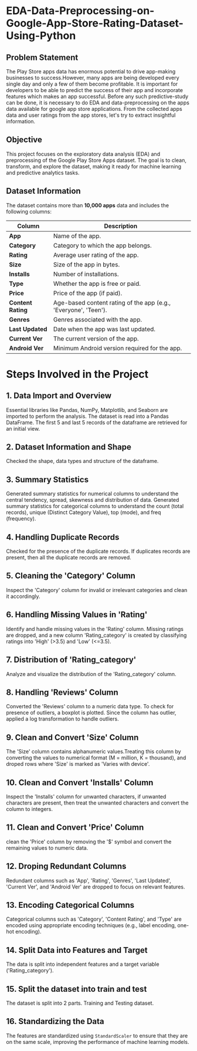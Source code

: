 # EDA-Data-Preprocessing-on-Google-App-Store-Rating-Dataset-Using-Python

## Problem Statement

The Play Store apps data has enormous potential to drive app-making businesses to success.However, many apps are being developed every single day and only a few of them become profitable. It is important for developers to be able to predict the success of their app and incorporate features which makes an app successful. Before any such predictive-study can be done, it is necessary to do EDA and data-preprocessing on the apps data available for google app store applications. From the collected apps data and user ratings from the app stores, let's try to extract insightful information. 

## Objective

This project focuses on the exploratory data analysis (EDA) and preprocessing of the Google Play Store Apps dataset. The goal is to clean, transform, and explore the dataset, making it ready for machine learning and predictive analytics tasks.

## Dataset Information

The dataset contains more than **10,000 apps** data and includes the following columns: 


| **Column**        | **Description**                                             |
|-------------------|-------------------------------------------------------------|
| **App**           | Name of the app.                                            |
| **Category**      | Category to which the app belongs.                          |
| **Rating**        | Average user rating of the app.                             |
| **Size**          | Size of the app in bytes.                                   |
| **Installs**      | Number of installations.                                    |
| **Type**          | Whether the app is free or paid.                            |
| **Price**         | Price of the app (if paid).                                 |
| **Content Rating**| Age-based content rating of the app (e.g., 'Everyone', 'Teen'). |
| **Genres**        | Genres associated with the app.                              |
| **Last Updated**  | Date when the app was last updated.                         |
| **Current Ver**   | The current version of the app.                             |
| **Android Ver**   | Minimum Android version required for the app.               |


# Steps Involved in the Project

## 1. Data Import and Overview
Essential libraries like Pandas, NumPy, Matplotlib, and Seaborn are imported to perform the analysis. The dataset is read into a Pandas DataFrame.
The first 5 and last 5 records of the dataframe are retrieved for an initial view.

## 2. Dataset Information and Shape
Checked the shape, data types and structure of the dataframe.

## 3. Summary Statistics
Generated summary statistics for numerical columns to understand the central tendency, spread, skewness and distribution of data.
Generated summary statistics for categorical columns to understand the count (total records), unique (Distinct Category Value), top (mode), and freq (frequency).

## 4. Handling Duplicate Records
Checked for the presence of the duplicate records.
If duplicates records are present, then all the duplicate records are removed.

## 5. Cleaning the 'Category' Column
Inspect the 'Category' column for invalid or irrelevant categories and clean it accordingly.

## 6. Handling Missing Values in 'Rating'
Identify and handle missing values in the 'Rating' column. Missing ratings are dropped, and a new column 'Rating_category' is created by classifying ratings into 'High' (>3.5) and 'Low' (<=3.5).

## 7. Distribution of 'Rating_category'
Analyze and visualize the distribution of the 'Rating_category' column.

## 8. Handling 'Reviews' Column
Converted the 'Reviews' column to a numeric data type. To check for presence of outliers, a boxplot is plotted. Since the column has outlier, applied a log transformation to handle outliers.

## 9. Clean and Convert 'Size' Column
The 'Size' column contains alphanumeric values.Treating this column by converting the values to numerical format (M = million, K = thousand), and droped rows where 'Size' is marked as 'Varies with device'.

## 10. Clean and Convert 'Installs' Column
Inspect the 'Installs' column for unwanted characters, if unwanted characters are present, then treat the unwanted characters and convert the column to integers.

## 11. Clean and Convert 'Price' Column
clean the 'Price' column by removing the '$' symbol and convert the remaining values to numeric data.

## 12. Droping Redundant Columns
Redundant columns such as 'App', 'Rating', 'Genres', 'Last Updated', 'Current Ver', and 'Android Ver' are dropped to focus on relevant features.

## 13. Encoding Categorical Columns
Categorical columns such as 'Category', 'Content Rating', and 'Type' are encoded using appropriate encoding techniques (e.g., label encoding, one-hot encoding).

## 14. Split Data into Features and Target
The data is split into independent features and a target variable ('Rating_category').

## 15. Split the dataset into train and test
The dataset is split into 2 parts. Training and Testing dataset.

## 16. Standardizing the Data
The features are standardized using `StandardScaler` to ensure that they are on the same scale, improving the performance of machine learning models.
